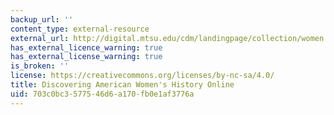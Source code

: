 ```yaml
---
backup_url: ''
content_type: external-resource
external_url: http://digital.mtsu.edu/cdm/landingpage/collection/women
has_external_licence_warning: true
has_external_license_warning: true
is_broken: ''
license: https://creativecommons.org/licenses/by-nc-sa/4.0/
title: Discovering American Women's History Online
uid: 703c0bc3-5775-46d6-a170-fb0e1af3776a
---
```

